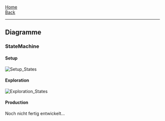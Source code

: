 [Home](home)  
[Back](WikiSolidus)
***
## Diagramme
### StateMachine
#### Setup

![Setup_States](https://gitlab.com/solidus/hefei/uploads/f6062f5955b10f2aeb0365c03865e7c4/Setup_States.JPG)
#### Exploration

![Exploration_States](https://gitlab.com/solidus/hefei/uploads/51a0e625881062d22d1c8046637d34f8/Exploration_States.JPG)

#### Production

Noch nicht fertig entwickelt...
